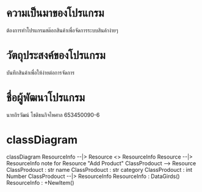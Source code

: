 # ความเป็นมาของโปรแกรม

ต้องการทำโปรแกรมสต๊อกสินค้าเพื่อจัดการระบบสินค้าง่ายๆ

# วัตถุประสงค์ของโปรแกรม

บันทึกสินค้าเพื่อให้ง่ายต่อการจัดการ

# ชื่อผู้พัฒนาโปรแกรม

นายถิรวัฒน์ โชติธนกิจไพศาล 653450090-6

# classDiagram
classDiagram
ResourceInfo --|> Resource 
<<Interface>> ResourceInfo
Resource --|> ResourceInfo
note for Resource "Add Product" 
ClassProdouct --> Resource
ClassProdouct : str name
ClassProdouct : str category
ClassProdouct : int Number
ClassProdouct --|> ResourceInfo
ResourceInfo : DataGirds()
ResourceInfo : +NewItem()



 
